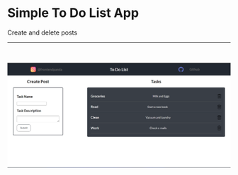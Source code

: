 # Simple To Do List App
Create and delete posts
<hr />
<br />

![App Screenshot](/Images/To%20Do%20List%20App.png)
